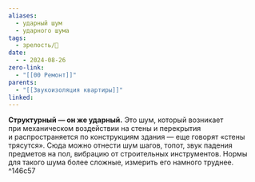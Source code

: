 ```yaml
---
aliases:
  - ударный шум
  - ударного шума
tags:
  - зрелость/🌱
date:
  - - 2024-08-26
zero-link:
  - "[[00 Ремонт]]"
parents:
  - "[[Звукоизоляция квартиры]]"
linked:
---
```

**Структурный — он же ударный.** Это шум, который возникает при механическом воздействии на стены и перекрытия и распространяется по конструкциям здания — еще говорят «стены трясутся». Сюда можно отнести шум шагов, топот, звук падения предметов на пол, вибрацию от строительных инструментов. Нормы для такого шума более сложные, измерить его намного труднее. ^146c57